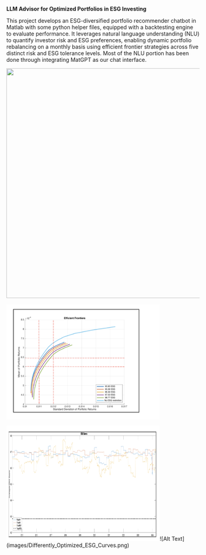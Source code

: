 **LLM Advisor for Optimized Portfolios in ESG Investing**

This project develops an ESG-diversified portfolio recommender chatbot in Matlab with some python helper files, equipped with a backtesting engine to evaluate performance. It leverages natural language understanding (NLU) to quantify investor risk and ESG preferences, enabling dynamic portfolio rebalancing on a monthly basis using efficient frontier strategies across five distinct risk and ESG tolerance levels. Most of the NLU portion has been done through integrating MatGPT as our chat interface.

<p align="left">
<img src="images/Chatbot_Preview_GIF_3.gif" width="600" height="600">
</p>

<p align="left">
<img src="images/ESG_EfficientFrontier.png" width="400" height="300">
</p>

<p align="left">
<img src="images/Differently_Optimized_ESG_Curves.png" width="400" height="300">![Alt Text](images/Differently_Optimized_ESG_Curves.png)
</p>












